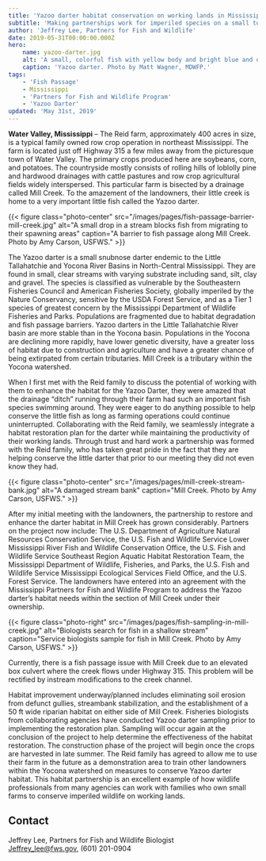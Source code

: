 ```yaml
---
title: 'Yazoo darter habitat conservation on working lands in Mississippi'
subtitle: 'Making partnerships work for imperiled species on a small town family farm'
author: 'Jeffrey Lee, Partners for Fish and Wildlife'
date: 2019-05-31T00:00:00.000Z
hero:
    name: yazoo-darter.jpg
    alt: 'A small, colorful fish with yellow body and bright blue and orange fins'
    caption: 'Yazoo darter. Photo by Matt Wagner, MDWFP.'
tags:
    - 'Fish Passage'
    - Mississippi
    - 'Partners for Fish and Wildlife Program'
    - 'Yazoo Darter'
updated: 'May 31st, 2019'
---
```


**Water Valley, Mississippi** – The Reid farm, approximately 400 acres in size, is a typical family owned row crop operation in northeast Mississippi. The farm is located just off Highway 315 a few miles away from the picturesque town of Water Valley. The primary crops produced here are soybeans, corn, and potatoes.  The countryside mostly consists of rolling hills of loblolly pine and hardwood drainages with cattle pastures and row crop agricultural fields widely interspersed.  This particular farm is bisected by a drainage called Mill Creek.  To the amazement of the landowners, their little creek is home to a very important little fish called the Yazoo darter.

{{< figure class="photo-center" src="/images/pages/fish-passage-barrier-mill-creek.jpg" alt="A small drop in a stream blocks fish from migrating to their spawning areas" caption="A barrier to fish passage along Mill Creek. Photo by Amy Carson, USFWS." >}}

The Yazoo darter is a small snubnose darter endemic to the Little Tallahatchie and Yocona River Basins in North-Central Mississippi. They are found in small, clear streams with varying substrate including sand, silt, clay and gravel. The species is classified as vulnerable by the Southeastern Fisheries Council and American Fisheries Society, globally imperiled by the Nature Conservancy, sensitive by the USDA Forest Service, and as a Tier 1 species of greatest concern by the Mississippi Department of Wildlife Fisheries and Parks. Populations are fragmented due to habitat degradation and fish passage barriers. Yazoo darters in the Little Tallahatchie River basin are more stable than in the Yocona basin. Populations in the Yocona are declining more rapidly, have lower genetic diversity, have a greater loss of habitat due to construction and agriculture and have a greater chance of being extirpated from certain tributaries.  Mill Creek is a tributary within the Yocona watershed.

When I first met with the Reid family to discuss the potential of working with them to enhance the habitat for the Yazoo Darter, they were amazed that the drainage “ditch” running through their farm had such an important fish species swimming around.  They were eager to do anything possible to help conserve the little fish as long as farming operations could continue uninterrupted.  Collaborating with the Reid family, we seamlessly integrate a habitat restoration plan for the darter while maintaining the productivity of their working lands.  Through trust and hard work a partnership was formed with the Reid family, who has taken great pride in the fact that they are helping conserve the little darter that prior to our meeting they did not even know they had.

{{< figure class="photo-center" src="/images/pages/mill-creek-stream-bank.jpg" alt="A damaged stream bank" caption="Mill Creek. Photo by Amy Carson, USFWS." >}}

After my initial meeting with the landowners, the partnership to restore and enhance the darter habitat in Mill Creek has grown considerably.  Partners on the project now include: The U.S. Department of Agriculture Natural Resources Conservation Service, the U.S. Fish and Wildlife Service Lower Mississippi River Fish and Wildlife Conservation Office, the U.S. Fish and Wildlife Service Southeast Region Aquatic Habitat Restoration Team, the Mississippi Department of Wildlife, Fisheries, and Parks, the U.S. Fish and Wildlife Service Mississippi Ecological Services Field Office, and the U.S. Forest Service.  The landowners have entered into an agreement with the Mississippi Partners for Fish and Wildlife Program to address the Yazoo darter’s habitat needs within the section of Mill Creek under their ownership.

{{< figure class="photo-right" src="/images/pages/fish-sampling-in-mill-creek.jpg" alt="Biologists search for fish in a shallow stream" caption="Service biologists sample for fish  in Mill Creek. Photo by Amy Carson, USFWS." >}}

Currently, there is a fish passage issue with Mill Creek due to an elevated box culvert where the creek flows under Highway 315.  This problem will be rectified by instream modifications to the creek channel.

Habitat improvement underway/planned includes eliminating soil erosion from defunct gullies, streambank stabilization, and the establishment of a 50 ft wide riparian habitat on either side of Mill Creek.  Fisheries biologists from collaborating agencies have conducted Yazoo darter sampling prior to implementing the restoration plan.  Sampling will occur again at the conclusion of the project to help determine the effectiveness of the habitat restoration.  The construction phase of the project will begin once the crops are harvested in late summer.  The Reid family has agreed to allow me to use their farm in the future as a demonstration area to train other landowners within the Yocona watershed on measures to conserve Yazoo darter habitat.  This habitat partnership is an excellent example of how wildlife professionals from many agencies can work with families who own small farms to conserve imperiled wildlife on working lands.

## Contact

Jeffrey Lee, Partners for Fish and Wildlife Biologist  
[Jeffrey_lee@fws.gov](mailto:Jeffrey_lee@fws.gov), (601) 201-0904